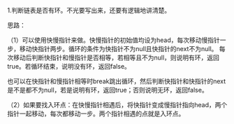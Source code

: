 1.判断链表是否有环。不光要写出来，还要有逻辑地讲清楚。

思路：

（1）可以使用快慢指针来做。快慢指针的初始值均设为head，每次移动慢指针一步，移动快指针两步。循环的条件为快指针不为null且快指针的next不为null。
每次移动后判断快指针和慢指针是否相等，若相等且不为null，则说明有环，返回true。若循环结束，说明没有环，返回false。

也可以在快指针和慢指针相等时break跳出循环，然后判断快指针和快指针的next是不是都不为null，若是说明有环，返回true；否则说明无环，返回false。

（2）如果要找入环点：在快慢指针相遇后，将快指针变成慢指针指向head，两个指针一起移动，每次都移动一步。两个指针相遇的点就是入环点。
